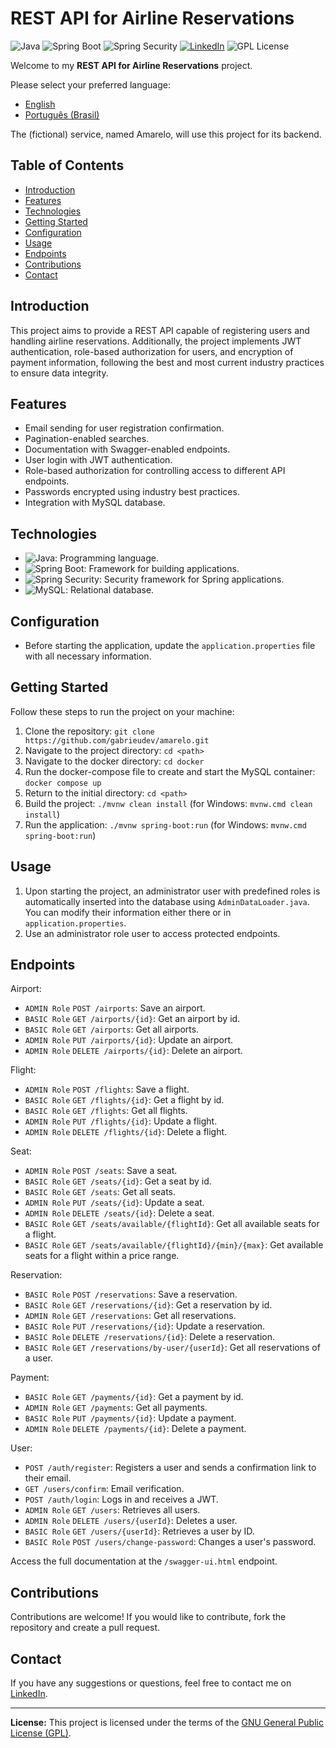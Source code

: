 # REST API for Airline Reservations

![Java](https://img.shields.io/badge/Java-17-orange) ![Spring Boot](https://img.shields.io/badge/Spring%20Boot-3-green) ![Spring Security](https://img.shields.io/badge/Spring%20Security-6-green) [![LinkedIn](https://img.shields.io/badge/Connect%20on-LinkedIn-blue)](https://www.linkedin.com/in/gabrieudev) ![GPL License](https://img.shields.io/badge/License-GPL-blue)

Welcome to my **REST API for Airline Reservations** project. 

Please select your preferred language:

- [English](README.md)
- [Português (Brasil)](README.pt-br.md)

The (fictional) service, named Amarelo, will use this project for its backend.

## Table of Contents

- [Introduction](#introduction)
- [Features](#features)
- [Technologies](#technologies)
- [Getting Started](#getting-started)
- [Configuration](#configuration)
- [Usage](#usage)
- [Endpoints](#endpoints)
- [Contributions](#contributions)
- [Contact](#contact)

## Introduction

This project aims to provide a REST API capable of registering users and handling airline reservations. Additionally, the project implements JWT authentication, role-based authorization for users, and encryption of payment information, following the best and most current industry practices to ensure data integrity.

## Features

- Email sending for user registration confirmation.
- Pagination-enabled searches.
- Documentation with Swagger-enabled endpoints.
- User login with JWT authentication.
- Role-based authorization for controlling access to different API endpoints.
- Passwords encrypted using industry best practices.
- Integration with MySQL database.

## Technologies

- ![Java](https://img.shields.io/badge/Java-17-orange): Programming language.
- ![Spring Boot](https://img.shields.io/badge/Spring%20Boot-3-green): Framework for building applications.
- ![Spring Security](https://img.shields.io/badge/Spring%20Security-6-green): Security framework for Spring applications.
- ![MySQL](https://img.shields.io/badge/MySQL-Database-blue): Relational database.

## Configuration

- Before starting the application, update the `application.properties` file with all necessary information.

## Getting Started

Follow these steps to run the project on your machine:

1. Clone the repository: `git clone https://github.com/gabrieudev/amarelo.git`
2. Navigate to the project directory: `cd <path>`
3. Navigate to the docker directory: `cd docker`
4. Run the docker-compose file to create and start the MySQL container: `docker compose up`
5. Return to the initial directory: `cd <path>`
6. Build the project: `./mvnw clean install` (for Windows: `mvnw.cmd clean install`)
7. Run the application: `./mvnw spring-boot:run` (for Windows: `mvnw.cmd spring-boot:run`)

## Usage

1. Upon starting the project, an administrator user with predefined roles is automatically inserted into the database using `AdminDataLoader.java`. You can modify their information either there or in `application.properties`.
2. Use an administrator role user to access protected endpoints.

## Endpoints

Airport:

- `ADMIN Role` `POST /airports`: Save an airport.
- `BASIC Role` `GET /airports/{id}`: Get an airport by id.
- `BASIC Role` `GET /airports`: Get all airports.
- `ADMIN Role` `PUT /airports/{id}`: Update an airport.
- `ADMIN Role` `DELETE /airports/{id}`: Delete an airport.

Flight:

- `ADMIN Role` `POST /flights`: Save a flight.
- `BASIC Role` `GET /flights/{id}`: Get a flight by id.
- `BASIC Role` `GET /flights`: Get all flights.
- `ADMIN Role` `PUT /flights/{id}`: Update a flight.
- `ADMIN Role` `DELETE /flights/{id}`: Delete a flight.

Seat:

- `ADMIN Role` `POST /seats`: Save a seat.
- `BASIC Role` `GET /seats/{id}`: Get a seat by id.
- `BASIC Role` `GET /seats`: Get all seats.
- `ADMIN Role` `PUT /seats/{id}`: Update a seat.
- `ADMIN Role` `DELETE /seats/{id}`: Delete a seat.
- `BASIC Role` `GET /seats/available/{flightId}`: Get all available seats for a flight.
- `BASIC Role` `GET /seats/available/{flightId}/{min}/{max}`: Get available seats for a flight within a price range.

Reservation:

- `BASIC Role` `POST /reservations`: Save a reservation.
- `BASIC Role` `GET /reservations/{id}`: Get a reservation by id.
- `ADMIN Role` `GET /reservations`: Get all reservations.
- `BASIC Role` `PUT /reservations/{id}`: Update a reservation.
- `BASIC Role` `DELETE /reservations/{id}`: Delete a reservation.
- `BASIC Role` `GET /reservations/by-user/{userId}`: Get all reservations of a user.

Payment:

- `BASIC Role` `GET /payments/{id}`: Get a payment by id.
- `ADMIN Role` `GET /payments`: Get all payments.
- `BASIC Role` `PUT /payments/{id}`: Update a payment.
- `ADMIN Role` `DELETE /payments/{id}`: Delete a payment.

User:

- `POST /auth/register`: Registers a user and sends a confirmation link to their email.
- `GET /users/confirm`: Email verification.
- `POST /auth/login`: Logs in and receives a JWT.
- `ADMIN Role` `GET /users`: Retrieves all users.
- `ADMIN Role` `DELETE /users/{userId}`: Deletes a user.
- `BASIC Role` `GET /users/{userId}`: Retrieves a user by ID.
- `BASIC Role` `POST /users/change-password`: Changes a user's password.

Access the full documentation at the `/swagger-ui.html` endpoint.

## Contributions

Contributions are welcome! If you would like to contribute, fork the repository and create a pull request.

## Contact

If you have any suggestions or questions, feel free to contact me on [LinkedIn](https://www.linkedin.com/in/gabrieudev).

---

**License:** This project is licensed under the terms of the [GNU General Public License (GPL)](LICENSE).